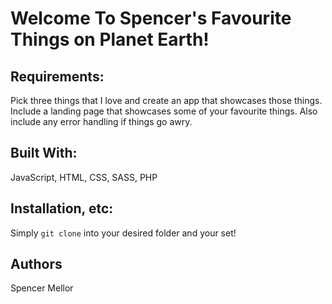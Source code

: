 # Welcome To Spencer's Favourite Things on Planet Earth!

## Requirements:

Pick three things that I love and create an app that showcases those things. Include a landing page that showcases some of your favourite things. Also include any error handling if things go awry.

## Built With:

JavaScript, HTML, CSS, SASS, PHP

## Installation, etc: 

Simply `git clone` into your desired folder and your set!

## Authors

Spencer Mellor




